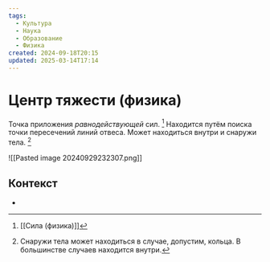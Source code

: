 ```yaml
---
tags:
  - Культура
  - Наука
  - Образование
  - Физика
created: 2024-09-18T20:15
updated: 2025-03-14T17:14
---
```

# Центр тяжести (физика)

Точка приложения *равнодействующей* сил.  [^1]
Находится путём поиска точки пересечений линий отвеса.
Может находиться внутри и снаружи тела.  [^2]

![[Pasted image 20240929232307.png]]

## Контекст
- 

[^1]: [[Сила (физика)]]
[^2]: Снаружи тела может находиться в случае, допустим, кольца. В большинстве случаев находится внутри.